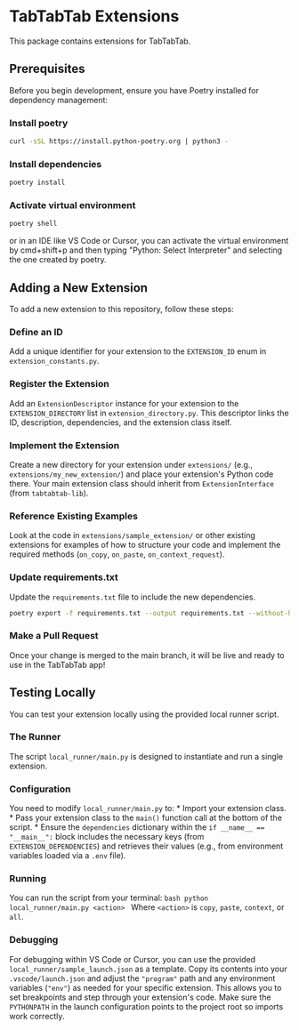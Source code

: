 # TabTabTab Extensions

This package contains extensions for TabTabTab.

## Prerequisites

Before you begin development, ensure you have Poetry installed for dependency management:


### Install poetry
```bash
curl -sSL https://install.python-poetry.org | python3 -
```

### Install dependencies
```bash
poetry install
```

### Activate virtual environment
```bash
poetry shell
```
or in an IDE like VS Code or Cursor, you can activate the virtual environment by cmd+shift+p and then typing "Python: Select Interpreter" and selecting the one created by poetry.


## Adding a New Extension

To add a new extension to this repository, follow these steps:

### Define an ID
Add a unique identifier for your extension to the `EXTENSION_ID` enum in `extension_constants.py`.

### Register the Extension
Add an `ExtensionDescriptor` instance for your extension to the `EXTENSION_DIRECTORY` list in `extension_directory.py`. This descriptor links the ID, description, dependencies, and the extension class itself.

### Implement the Extension
Create a new directory for your extension under `extensions/` (e.g., `extensions/my_new_extension/`) and place your extension's Python code there. Your main extension class should inherit from `ExtensionInterface` (from `tabtabtab-lib`).

### Reference Existing Examples
Look at the code in `extensions/sample_extension/` or other existing extensions for examples of how to structure your code and implement the required methods (`on_copy`, `on_paste`, `on_context_request`).

### Update requirements.txt
Update the `requirements.txt` file to include the new dependencies.
```bash
poetry export -f requirements.txt --output requirements.txt --without-hashes
```

### Make a Pull Request
Once your change is merged to the main branch, it will be live and ready to use in the TabTabTab app!


## Testing Locally

You can test your extension locally using the provided local runner script.

### The Runner
The script `local_runner/main.py` is designed to instantiate and run a single extension.

### Configuration
You need to modify `local_runner/main.py` to:
    *   Import your extension class.
    *   Pass your extension class to the `main()` function call at the bottom of the script.
    *   Ensure the `dependencies` dictionary within the `if __name__ == "__main__":` block includes the necessary keys (from `EXTENSION_DEPENDENCIES`) and retrieves their values (e.g., from environment variables loaded via a `.env` file).

### Running
You can run the script from your terminal:
    ```bash
    python local_runner/main.py <action>
    ```
    Where `<action>` is `copy`, `paste`, `context`, or `all`.

### Debugging
For debugging within VS Code or Cursor, you can use the provided `local_runner/sample_launch.json` as a template. Copy its contents into your `.vscode/launch.json` and adjust the `"program"` path and any environment variables (`"env"`) as needed for your specific extension. This allows you to set breakpoints and step through your extension's code. Make sure the `PYTHONPATH` in the launch configuration points to the project root so imports work correctly.
